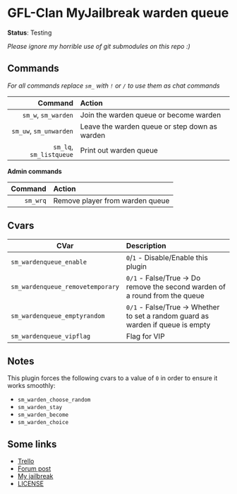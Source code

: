 # GFL-Clan MyJailbreak warden queue

**Status**: Testing

_Please ignore my horrible use of git submodules on this repo :)_

## Commands
*For all commands replace `sm_` with `!` or `/` to use them as chat commands*

| Command | Action |
| ------: | :----- |
| `sm_w`, `sm_warden` | Join the warden queue or become warden |
| `sm_uw`, `sm_unwarden` | Leave the warden queue or step down as warden |
| `sm_lq`, `sm_listqueue` | Print out warden queue |

**Admin commands**

| Command | Action |
| ------: | :----- |
| `sm_wrq` | Remove player from warden queue |

## Cvars

| CVar | Description |
| ---- | :---------- |
| `sm_wardenqueue_enable` | `0`/`1` - Disable/Enable this plugin |
| `sm_wardenqueue_removetemporary` | `0/1` - False/True -> Do remove the second warden of a round from the queue |
| `sm_wardenqueue_emptyrandom` | `0/1` - False/True -> Whether to set a random guard as warden if queue is empty |
| `sm_wardenqueue_vipflag` | Flag for VIP |

## Notes
This plugin forces the following cvars to a value of `0` in order to ensure it works smoothly:
- `sm_warden_choose_random`
- `sm_warden_stay`
- `sm_warden_become`
- `sm_warden_choice`

## Some links
- [Trello](https://trello.com/c/hihjTVpq/31-warden-queue-for-jb)
- [Forum post](https://gflclan.com/forums/topic/36417-csgo-jb-a-few-minor-requests/)
- [My jailbreak](https://github.com/shanapu/MyJailbreak)
- [LICENSE](./LICENSE)
